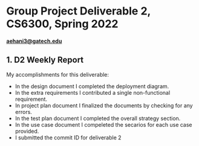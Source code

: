 # Group Project Deliverable 2, CS6300, Spring 2022
#### aehani3@gatech.edu


## 1. D2 Weekly Report
My accomplishments for this deliverable:
  * In the design document I completed the deployment diagram.
  * In the extra requirements I contributed a single non-functional requirement. 
  * In project plan document I finalized the documents by checking for any errors.
  * In the test plan document I completed the overall strategy section. 
  * In the use case document I compeleted the secarios for each use case provided. 
  * I submitted the commit ID for deliverable 2 
